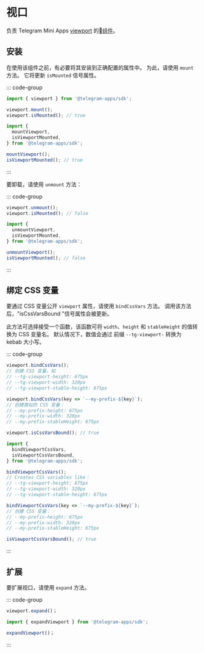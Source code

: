 # 视口

负责 Telegram Mini
Apps [viewport](../../../../.platform/viewport.md) 的💠[组件](../scopes.md)。

## 安装

在使用该组件之前，有必要将其安装到正确配置的属性中。
为此，请使用 `mount` 方法。 它将更新 `isMounted` 信号属性。

::: code-group

```ts [Variable]
import { viewport } from '@telegram-apps/sdk';

viewport.mount();
viewport.isMounted(); // true
```

```ts [Functions]
import {
  mountViewport,
  isViewportMounted,
} from '@telegram-apps/sdk';

mountViewport();
isViewportMounted(); // true
```

:::

要卸载，请使用 `unmount` 方法：

::: code-group

```ts [Variable]
viewport.unmount();
viewport.isMounted(); // false
```

```ts [Functions]
import {
  unmountViewport,
  isViewportMounted,
} from '@telegram-apps/sdk';

unmountViewport();
isViewportMounted(); // false
```

:::

## 绑定 CSS 变量

要通过 CSS 变量公开 `viewport` 属性，请使用 `bindCssVars` 方法。
调用该方法后，"isCssVarsBound "信号属性会被更新。

此方法可选择接受一个函数，该函数可将 `width`、`height`
和 `stableHeight` 的值转换为 CSS 变量名。 默认情况下，数值会通过
前缀 `--tg-viewport-` 转换为 kebab 大小写。

::: code-group

```ts [Variable]
viewport.bindCssVars();
// 创建 CSS 变量，如
// --tg-viewport-height: 675px
// --tg-viewport-width: 320px
// --tg-viewport-stable-height: 675px

viewport.bindCssVars(key => `--my-prefix-${key}`);
// 创建类似的 CSS 变量：
// --my-prefix-height: 675px
// --my-prefix-width: 320px
// --my-prefix-stableHeight: 675px

viewport.isCssVarsBound(); // true
```

```ts [Functions]
import {
  bindViewportCssVars,
  isViewportCssVarsBound,
} from '@telegram-apps/sdk';

bindViewportCssVars();
// Creates CSS variables like：
// --tg-viewport-height: 675px
// --tg-viewport-width: 320px
// --tg-viewport-stable-height: 675px

bindViewportCssVars(key => `--my-prefix-${key}`);
// 创建 CSS 变量：
// --my-prefix-height: 675px
// --my-prefix-width: 320px
// --my-prefix-stableHeight: 675px

isViewportCssVarsBound(); // true
```

:::

## 扩展

要扩展视口，请使用 `expand` 方法。

::: code-group

```ts [Variable]
viewport.expand()；
```

```ts [Functions]
import { expandViewport } from '@telegram-apps/sdk';

expandViewport()；
```

:::
